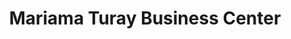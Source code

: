 ---
title: "Mariama Turay Business Center"
url: /zwedru/mariama-turay-business-center/
shop: convenience
---